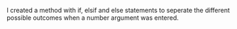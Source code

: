 I created a method with if, elsif and else statements to seperate the different possible outcomes when a number argument was entered.
